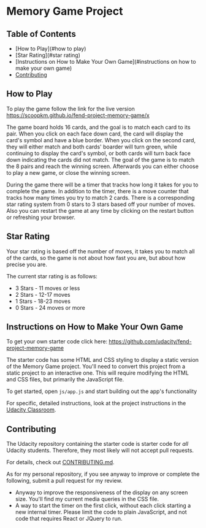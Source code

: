 # Memory Game Project

## Table of Contents

* [How to Play](#how to play)
* [Star Rating](#star rating)
* [Instructions on How to Make Your Own Game](#instructions on how to make your own game)
* [Contributing](#contributing)

## How to Play

To play the game follow the link for the live version
https://scoopkm.github.io/fend-project-memory-game/x

The game board holds 16 cards, and the goal is to match each card to its pair. When you click on each face down card, the card will display the card's symbol and have a blue border. When you click on the second card, they will either match and both cards' boarder will turn green, while continuing to display the card's symbol, or both cards will turn back face down indicating the cards did not match. The goal of the game is to match the 8 pairs and reach the winning screen. Afterwards you can either choose to play a new game, or close the winning screen.

During the game there will be a timer that tracks how long it takes for you to complete the game. In addition to the timer, there is a move counter that tracks how many times you try to match 2 cards. There is a corresponding star rating system from 0 stars to 3 stars based off your number of moves. Also you can restart the game at any time by clicking on the restart button or refreshing your browser.

## Star Rating

Your star rating is based off the number of moves, it takes you to match all of the cards, so the game is not about how fast you are, but about how precise you are.

The current star rating is as follows:
* 3 Stars - 11 moves or less
* 2 Stars - 12-17 moves
* 1 Stars - 18-23 moves
* 0 Stars - 24 moves or more

## Instructions on How to Make Your Own Game

To get your own starter code click here: https://github.com/udacity/fend-project-memory-game

The starter code has some HTML and CSS styling to display a static version of the Memory Game project. You'll need to convert this project from a static project to an interactive one. This will require modifying the HTML and CSS files, but primarily the JavaScript file.

To get started, open `js/app.js` and start building out the app's functionality

For specific, detailed instructions, look at the project instructions in the [Udacity Classroom](https://classroom.udacity.com/me).

## Contributing

The Udacity repository containing the starter code is starter code for _all_ Udacity students. Therefore, they most likely will not accept pull requests.

For details, check out [CONTRIBUTING.md](CONTRIBUTING.md).

As for my personal repository, if you see anyway to improve or complete the following, submit a pull request for my review.
* Anyway to improve the responsiveness of the display on any screen size. You'll find my current media queries in the CSS file.
* A way to start the timer on the first click, without each click starting a new internal timer. Please limit the code to plain JavaScript, and not code that requires React or JQuery to run.
